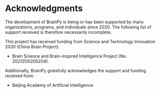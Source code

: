 # Acknowledgments

The development of BrainPy is being or has been supported by many organizations, programs, and individuals since 2020. 
The following list of support received is therefore necessarily incomplete.


This project has received funding from Science and Technology Innovation 2030 (China Brain Project):

- Brain Science and Brain-inspired Intelligence Project (No. 2021ZD0200204).

Additionally, BrainPy gratefully acknowledges the support and funding received from:

- Beijing Academy of Artificial Intelligence. 
